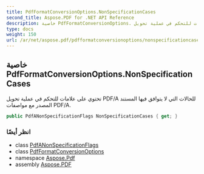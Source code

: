 ```yaml
---
title: PdfFormatConversionOptions.NonSpecificationCases
second_title: Aspose.PDF for .NET API Reference
description: خاصية PdfFormatConversionOptions. تحتوي على علامات للتحكم في عملية تحويل PDF/A للحالات التي لا يتوافق فيها المستند المصدر مع مواصفات PDF/A
type: docs
weight: 150
url: /ar/net/aspose.pdf/pdfformatconversionoptions/nonspecificationcases/
---
```

## خاصية PdfFormatConversionOptions.NonSpecificationCases

تحتوي على علامات للتحكم في عملية تحويل PDF/A للحالات التي لا يتوافق فيها المستند المصدر مع مواصفات PDF/A.

```csharp
public PdfANonSpecificationFlags NonSpecificationCases { get; }
```

### انظر أيضًا

* class [PdfANonSpecificationFlags](../../pdfanonspecificationflags/)
* class [PdfFormatConversionOptions](../)
* namespace [Aspose.Pdf](../../../aspose.pdf/)
* assembly [Aspose.PDF](../../../)